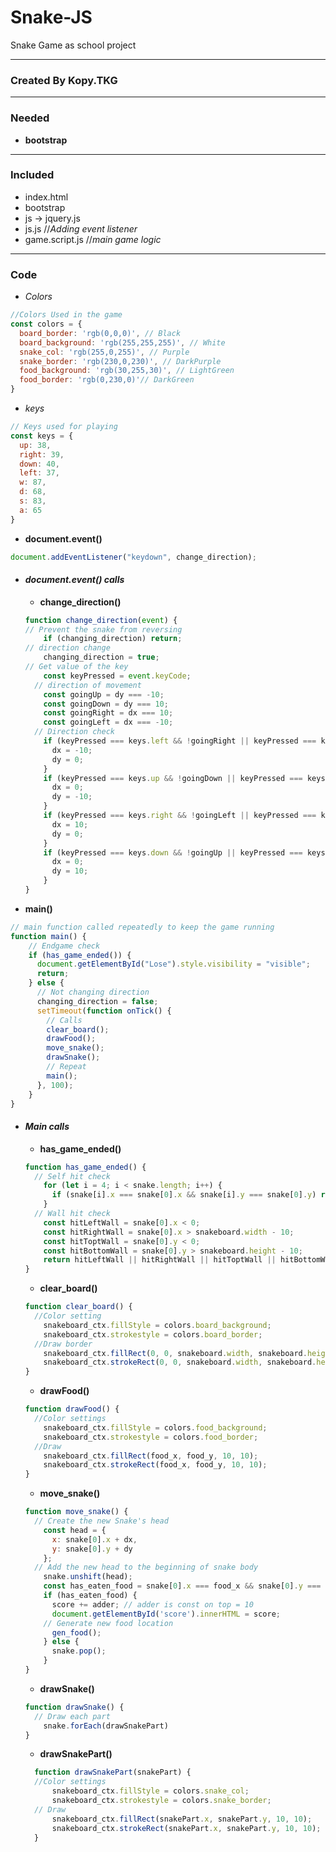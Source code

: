 # Snake-JS
 Snake Game as school project
***
### Created By Kopy.TKG
***
### **Needed**
- **bootstrap**

***
### **Included**
- index.html
- bootstrap
- js -> jquery.js
- js.js //*Adding event listener*
- game.script.js //*main game logic*
***
### **Code**

* *Colors*
```javascript
//Colors Used in the game
const colors = {
  board_border: 'rgb(0,0,0)', // Black
  board_background: 'rgb(255,255,255)', // White
  snake_col: 'rgb(255,0,255)', // Purple
  snake_border: 'rgb(230,0,230)', // DarkPurple
  food_background: 'rgb(30,255,30)', // LightGreen
  food_border: 'rgb(0,230,0)'// DarkGreen
}
```

* *keys*
```javascript
// Keys used for playing
const keys = {
  up: 38,
  right: 39,
  down: 40,
  left: 37,
  w: 87,
  d: 68,
  s: 83,
  a: 65
}
```

* **document.event()**
```javascript
document.addEventListener("keydown", change_direction);
```
* #### ***document.event() calls***
  * **change_direction()**
  ```javascript
  function change_direction(event) {
  // Prevent the snake from reversing
      if (changing_direction) return;
  // direction change
      changing_direction = true;
  // Get value of the key
      const keyPressed = event.keyCode;
    // direction of movement
      const goingUp = dy === -10;
      const goingDown = dy === 10;
      const goingRight = dx === 10;
      const goingLeft = dx === -10;
    // Direction check
      if (keyPressed === keys.left && !goingRight || keyPressed === keys.a && !goingRight) {
        dx = -10;
        dy = 0;
      }
      if (keyPressed === keys.up && !goingDown || keyPressed === keys.w && !goingDown) {
        dx = 0;
        dy = -10;
      }
      if (keyPressed === keys.right && !goingLeft || keyPressed === keys.d && !goingLeft) {
        dx = 10;
        dy = 0;
      }
      if (keyPressed === keys.down && !goingUp || keyPressed === keys.s && !goingUp) {
        dx = 0;
        dy = 10;
      }
  }
  ```

* **main()**
```javascript
// main function called repeatedly to keep the game running
function main() {
    // Endgame check
    if (has_game_ended()) {
      document.getElementById("Lose").style.visibility = "visible";
      return;
    } else {
      // Not changing direction
      changing_direction = false;
      setTimeout(function onTick() {
        // Calls
        clear_board();
        drawFood();
        move_snake();
        drawSnake();
        // Repeat
        main();
      }, 100);
    }
}
```

* #### ***Main calls***

  * **has_game_ended()**
  ```javascript
  function has_game_ended() {
    // Self hit check
      for (let i = 4; i < snake.length; i++) {
        if (snake[i].x === snake[0].x && snake[i].y === snake[0].y) return true
      }
    // Wall hit check
      const hitLeftWall = snake[0].x < 0;
      const hitRightWall = snake[0].x > snakeboard.width - 10;
      const hitToptWall = snake[0].y < 0;
      const hitBottomWall = snake[0].y > snakeboard.height - 10;
      return hitLeftWall || hitRightWall || hitToptWall || hitBottomWall
  }
  ```

  * **clear_board()**
  ```javascript
  function clear_board() {
    //Color setting
      snakeboard_ctx.fillStyle = colors.board_background;
      snakeboard_ctx.strokestyle = colors.board_border;
    //Draw border
      snakeboard_ctx.fillRect(0, 0, snakeboard.width, snakeboard.height);
      snakeboard_ctx.strokeRect(0, 0, snakeboard.width, snakeboard.height);
  }
  ```

  * **drawFood()**
  ```javascript
  function drawFood() {
    //Color settings
      snakeboard_ctx.fillStyle = colors.food_background;
      snakeboard_ctx.strokestyle = colors.food_border;
    //Draw
      snakeboard_ctx.fillRect(food_x, food_y, 10, 10);
      snakeboard_ctx.strokeRect(food_x, food_y, 10, 10);
  }
  ```

  * **move_snake()**
  ```javascript
  function move_snake() {
    // Create the new Snake's head
      const head = {
        x: snake[0].x + dx,
        y: snake[0].y + dy
      };
    // Add the new head to the beginning of snake body
      snake.unshift(head);
      const has_eaten_food = snake[0].x === food_x && snake[0].y === food_y;
      if (has_eaten_food) {
        score += adder; // adder is const on top = 10
        document.getElementById('score').innerHTML = score;
      // Generate new food location
        gen_food();
      } else {
        snake.pop();
      }
  }
  ```

  * **drawSnake()**
  ```javascript
  function drawSnake() {
    // Draw each part
      snake.forEach(drawSnakePart)
  }
  ```

  * **drawSnakePart()**
  ```javascript
    function drawSnakePart(snakePart) {
    //Color settings
        snakeboard_ctx.fillStyle = colors.snake_col;
        snakeboard_ctx.strokestyle = colors.snake_border;
    // Draw
        snakeboard_ctx.fillRect(snakePart.x, snakePart.y, 10, 10);
        snakeboard_ctx.strokeRect(snakePart.x, snakePart.y, 10, 10);
    }
  ```
